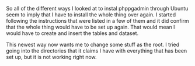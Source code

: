 So all of the different ways I looked at to instal phppgadmin through Ubuntu seem to imply that I have to install the whole thing over again. I started following the instructions that were listed in a few of them and it did confirm that the whole thing would have to be set up again. That would mean I would have to create and insert the tables and dataset. 

This newest way now wants me to change some stuff as the root. I tried going into the directories that it claims I have with everything that has been set up, but it is not working right now. 
